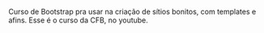 Curso de Bootstrap pra usar na criação de sítios bonitos, com templates e afins. Esse é o curso da CFB, no youtube.